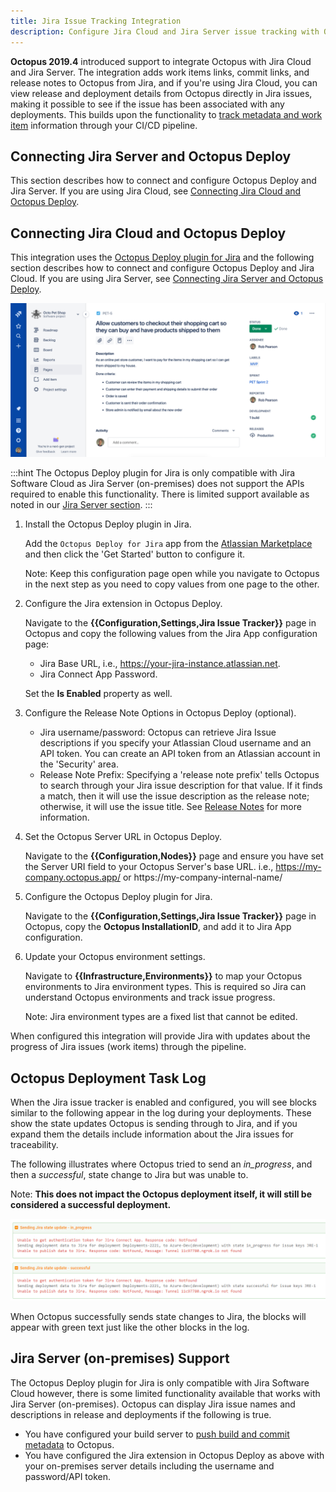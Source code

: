 ```yaml
---
title: Jira Issue Tracking Integration
description: Configure Jira Cloud and Jira Server issue tracking with Octopus.
---
```


**Octopus 2019.4** introduced support to integrate Octopus with Jira Cloud and Jira Server. The integration adds work items links, commit links, and release notes to Octopus from Jira, and if you're using Jira Cloud, you can view release and deployment details from Octopus directly in Jira issues, making it possible to see if the issue has been associated with any deployments. This builds upon the functionality to [track metadata and work item](/docs/api-and-integration/metadata/index.md) information through your CI/CD pipeline.

## Connecting Jira Server and Octopus Deploy

This section describes how to connect and configure Octopus Deploy and Jira Server. If you are using Jira Cloud, see [Connecting Jira Cloud and Octopus Deploy](#jira-cloud).

<!-- steps go here -->



## Connecting Jira Cloud and Octopus Deploy

This integration uses the [Octopus Deploy plugin for Jira](https://marketplace.atlassian.com/apps/1220376/octopus-deploy-for-jira) and the following section describes how to connect and configure Octopus Deploy and Jira Cloud. If you are using Jira Server, see [Connecting Jira Server and Octopus Deploy](#jira-server).

![Jira Deployments](jira-deployment.png "width=500")

:::hint
The Octopus Deploy plugin for Jira is only compatible with Jira Software Cloud as Jira Server (on-premises) does not support the APIs required to enable this functionality. There is limited support available as noted in our [Jira Server section](#jira-server-on-prem-support).
:::

1. Install the Octopus Deploy plugin in Jira.

    Add the `Octopus Deploy for Jira` app from the [Atlassian Marketplace](https://marketplace.atlassian.com/apps/1220376/octopus-deploy-for-jira) and then click the 'Get Started' button to configure it.

    Note: Keep this configuration page open while you navigate to Octopus in the next step as you need to copy values from one page to the other.

1. Configure the Jira extension in Octopus Deploy.

    Navigate to the **{{Configuration,Settings,Jira Issue Tracker}}** page in Octopus and copy the following values from the Jira App configuration page:

    - Jira Base URL, i.e., https://your-jira-instance.atlassian.net.
    - Jira Connect App Password.

    Set the **Is Enabled** property as well.

1. Configure the Release Note Options in Octopus Deploy (optional).

    - Jira username/password: Octopus can retrieve Jira Issue descriptions if you specify your Atlassian Cloud username and an API token. You can create an API token from an Atlassian account in the 'Security' area.
    - Release Note Prefix: Specifying a 'release note prefix' tells Octopus to search through your Jira issue description for that value. If it finds a match, then it will use the issue description as the release note; otherwise, it will use the issue title. See [Release Notes](/docs/api-and-integration/metadata/release-notes-templates.md) for more information.

1. Set the Octopus Server URL in Octopus Deploy.

    Navigate to the **{{Configuration,Nodes}}** page and ensure you have set the Server URI field to your Octopus Server's base URL. i.e., https://my-company.octopus.app/ or https://my-company-internal-name/

1. Configure the Octopus Deploy plugin for Jira.

    Navigate to the **{{Configuration,Settings,Jira Issue Tracker}}** page in Octopus, copy the **Octopus InstallationID**, and add it to Jira App configuration.

1. Update your Octopus environment settings.

    Navigate to **{{Infrastructure,Environments}}** to map your Octopus environments to Jira environment types. This is required so Jira can understand Octopus environments and track issue progress.

    Note: Jira environment types are a fixed list that cannot be edited.

When configured this integration will provide Jira with updates about the progress of Jira issues (work items) through the pipeline.

## Octopus Deployment Task Log

When the Jira issue tracker is enabled and configured, you will see blocks similar to the following appear in the log during your deployments. These show the state updates Octopus is sending through to Jira, and if you expand them the details include information about the Jira issues for traceability.

The following illustrates where Octopus tried to send an _in_progress_, and then a _successful_, state change to Jira but was unable to.

Note: **This does not impact the Octopus deployment itself, it will still be considered a successful deployment.**

![Deployment task log](deploy-task-log.png)

When Octopus successfully sends state changes to Jira, the blocks will appear with green text just like the other blocks in the log.

## Jira Server (on-premises) Support

The Octopus Deploy plugin for Jira is only compatible with Jira Software Cloud however, there is some limited functionality available that works with Jira Server (on-premises). Octopus can display Jira issue names and descriptions in release and deployments if the following is true.

* You have configured your build server to [push build and commit metadata](/docs/api-and-integration/metadata/index.md) to Octopus.
* You have configured the Jira extension in Octopus Deploy as above with your on-premises server details including the username and password/API token.
